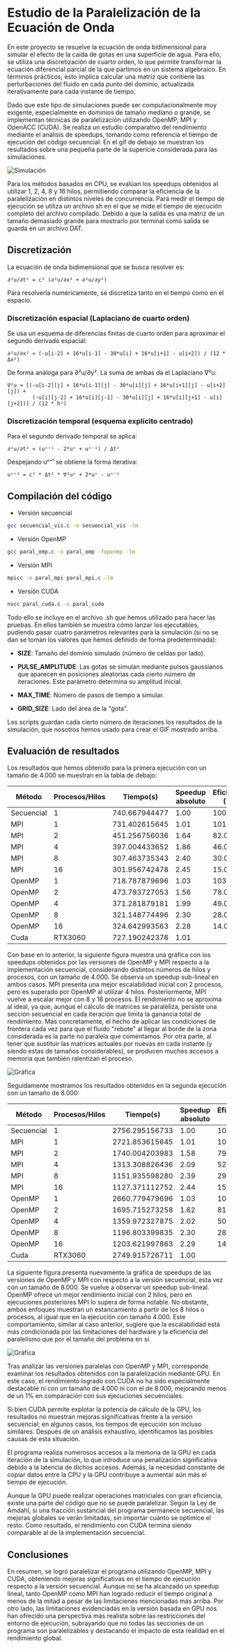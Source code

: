 # Estudio de la Paralelización de la Ecuación de Onda 

En este proyecto se resuelve la ecuación de onda bidimensional para simular el efecto de la caída de gotas en una superficie de agua. Para ello, se utiliza una discretización de cuarto orden, lo que permite transformar la ecuación diferencial parcial de la que partimos en un sistema algebraico. En términos prácticos, esto implica calcular una matriz que contiene las perturbaciones del fluido en cada punto del dominio, actualizada iterativamente para cada instante de tiempo.

Dado que este tipo de simulaciones puede ser computacionalmente muy exigente, especialmente en dominios de tamaño mediano o grande, se implementan técnicas de paralelización utilizando OpenMP, MPI y OpenACC (CUDA). Se realiza un estudio comparativo del rendimiento mediante el análisis de speedups, tomando como referencia el tiempo de ejecución del código secuencial. En el gif de debajo se muestran los resultados sobre una pequeña parte de la supericie considerada para las simulaciones.

![Simulación](gif-hpc.gif)

Para los métodos basados en CPU, se evalúan los speedups obtenidos al utilizar 1, 2, 4, 8 y 16 hilos, permitiendo comparar la eficiencia de la paralelización en distintos niveles de concurrencia. Para medir el tiempo de ejecución se utiliza un archivo sh en el que se mide el tiempo de ejecución completo del archivo compilado. Debido a que la salida es una matriz de un tamaño demasiado grande para mostrarlo por terminal como salida se guarda en un archivo DAT.

## Discretización

La ecuación de onda bidimensional que se busca resolver es:

    ∂²u/∂t² = c² (∂²u/∂x² + ∂²u/∂y²)

Para resolverla numéricamente, se discretiza tanto en el tiempo como en el espacio.

### Discretización espacial (Laplaciano de cuarto orden)

Se usa un esquema de diferencias finitas de cuarto orden para aproximar el segundo derivado espacial:

    ∂²u/∂x² ≈ (-u[i-2] + 16*u[i-1] - 30*u[i] + 16*u[i+1] - u[i+2]) / (12 * Δx²)

De forma análoga para ∂²u/∂y². La suma de ambas da el Laplaciano ∇²u:

    ∇²u ≈ [(-u[i-2][j] + 16*u[i-1][j] - 30*u[i][j] + 16*u[i+1][j] - u[i+2][j]) +
            (-u[i][j-2] + 16*u[i][j-1] - 30*u[i][j] + 16*u[i][j+1] - u[i][j+2])] / (12 * h²)

### Discretización temporal (esquema explícito centrado)

Para el segundo derivado temporal se aplica:

    ∂²u/∂t² ≈ (uⁿ⁺¹ - 2*uⁿ + uⁿ⁻¹) / Δt²

Despejando uⁿ⁺¹ se obtiene la forma iterativa:

    uⁿ⁺¹ = c² * Δt² * ∇²uⁿ + 2*uⁿ - uⁿ⁻¹

## Compilación del código

- Versión secuencial

```bash
gcc secuencial_vis.c -o secuencial_vis -lm
```

- Versión OpenMP

```bash
gcc paral_omp.c -o paral_omp -fopenmp -lm
```

- Versión MPI

```bash
mpicc -o paral_mpi paral_mpi.c -lm
```

- Versión CUDA

```bash
nvcc paral_cuda.c -o paral_cuda
```

Todo ello se incluye en el archivo .sh que hemos utilizado para hacer las pruebas. En ellos también se muestra cómo lanzar los ejecutables, pudiendo pasar cuatro parámetros relevantes para la simulación (si no se dan se toman los valores que hemos definido de forma predeterminada):

- **SIZE**: Tamaño del dominio simulado (número de celdas por lado).

- **PULSE_AMPLITUDE**: Las gotas se simulan mediante pulsos gaussianos que aparecen en posiciones aleatorias cada cierto número de iteraciones. Este parámetro determina su amplitud inicial.

- **MAX_TIME**: Número de pasos de tiempo a simular.

- **GRID_SIZE**: Lado del área de la "gota".

Los scripts guardan cada cierto número de iteraciones los resultados de la simulación, que nosotros hemos usado para crear el GIF mostrado arriba.

## Evaluación de resultados

Los resultados que hemos obtenido para la primera ejecución con un tamaño de 4.000 se muestran en la tabla de debajo:

| Método  | Procesos/Hilos | Tiempo(s)      | Speedup absoluto | Eficiencia (%) |
|---------|----------------|----------------|---------|----------------|
| Secuencial | 1              | 740.667944477  | 1.00    | 100            |
| MPI     | 1              | 731.402615645  | 1.01    | 101.00         |
| MPI     | 2              | 451.256756036  | 1.64    | 82.00          |
| MPI     | 4              | 397.004433652  | 1.86    | 46.00          |
| MPI     | 8              | 307.463735343  | 2.40    | 30.00          |
| MPI     | 16             | 301.956742478  | 2.45    | 15.00          |
| OpenMP  | 1              | 718.787879696  | 1.03    | 103.00         |
| OpenMP  | 2              | 473.793727053  | 1.56    | 78.00          |
| OpenMP  | 4              | 371.281879181  | 1.99    | 49.00          |
| OpenMP  | 8              | 321.148774496  | 2.30    | 28.00          |
| OpenMP  | 16             | 324.642993563  | 2.28    | 14.00          |
| Cuda    | RTX3060        | 727.190242376  | 1.01    |                |

Con base en lo anterior, la siguiente figura muestra una gráfica con los speedups obtenidos por las versiones de OpenMP y MPI respecto a la implementación secuencial, considerando distintos números de hilos y procesos, con un tamaño de 4.000. Se observa un speedup sub-lineal en ambos casos. MPI presenta una mejor escalabilidad inicial con 2 procesos, pero es superado por OpenMP al utilizar 4 hilos. Posteriormente, MPI vuelve a escalar mejor con 8 y 16 procesos. El rendimiento no se aproxima al ideal, ya que, aunque el cálculo de matrices se paraleliza, persiste una sección secuencial en cada iteración que limita la ganancia total de rendimiento. Más concretamente, el hecho de aplicar las condiciones de frontera cada vez para que el fluido "rebote" al llegar al borde de la zona considerada es la parte no paralela que comentamos. Por otra parte, al tener que sustituir las matrices actuales por nuevas en cada instante (y siendo estas de tamaños considerables), se producen muchos accesos a memoria que también ralentizan el proceso.

![Gráfica](speedup_comparacion_4000.png)

Seguidamente mostramos los resultados obtenidos en la segunda ejecución con un tamaño de 8.000:

| Método  | Procesos/Hilos | Tiempo(s)       | Speedup absoluto | Eficiencia (%) |
|---------|----------------|------------------|---------|----------------|
| Secuencial | 1              | 2756.295156733   | 1.00    | 100            |
| MPI     | 1              | 2721.853615645   | 1.01    | 101.00         |
| MPI     | 2              | 1740.004203983   | 1.58    | 79.00          |
| MPI     | 4              | 1313.308826436   | 2.09    | 52.00          |
| MPI     | 8              | 1151.935598280   | 2.39    | 29.00          |
| MPI     | 16             | 1127.371112752   | 2.44    | 15.00          |
| OpenMP  | 1              | 2660.779479696   | 1.03    | 103.00         |
| OpenMP  | 2              | 1695.715273258   | 1.62    | 81.00          |
| OpenMP  | 4              | 1359.972327875   | 2.02    | 50.00          |
| OpenMP  | 8              | 1196.803399835   | 2.30    | 28.00          |
| OpenMP  | 16             | 1203.621997863   | 2.29    | 14.00          |
| Cuda    | RTX3060        | 2749.915726711   | 1.00    |                |

La siguiente figura presenta nuevamente la gráfica de speedups de las versiones de OpenMP y MPI con respecto a la versión secuencial, esta vez con un tamaño de 8.000. Se vuelve a observar un speedup sub-lineal. OpenMP ofrece un mejor rendimiento inicial con 2 hilos, pero en ejecuciones posteriores MPI lo supera de forma notable. No obstante, ambos enfoques muestran un estancamiento a partir de los 8 hilos o procesos, al igual que en la ejecución con tamaño 4.000. Este comportamiento, similar al caso anterior, sugiere que la escalabilidad está más condicionada por las limitaciones del hardware y la eficiencia del paralelismo que por el tamaño del problema en sí.

![Gráfica](speedup_comparacion_8000.png)

Tras analizar las versiones paralelas con OpenMP y MPI, corresponde examinar los resultados obtenidos con la paralelización mediante GPU. En este caso, el rendimiento logrado con CUDA no ha sido especialmente destacable ni con un tamaño de 4.000 ni con el de 8.000, mejorando menos de un 1% en comparación con sus ejecuciones secuenciales.

Si bien CUDA permite explotar la potencia de cálculo de la GPU, los resultados no muestran mejoras significativas frente a la versión secuencial; en algunos casos, los tiempos de ejecución son incluso similares. Después de un análisis exhaustivo, identificamos las posibles causas de esta situación.

El programa realiza numerosos accesos a la memoria de la GPU en cada iteración de la simulación, lo que introduce una penalización significativa debido a la latencia de dichos accesos. Además, la necesidad constante de copiar datos entre la CPU y la GPU contribuye a aumentar aún más el tiempo de ejecución.

Aunque la GPU puede realizar operaciones matriciales con gran eficiencia, existe una parte del código que no se puede paralelizar. Según la Ley de Amdahl, si una fracción sustancial del programa permanece secuencial, las mejoras globales se verán limitadas, sin importar cuánto se optimice el resto. Como resultado, el rendimiento con CUDA termina siendo comparable al de la implementación secuencial.

## Conclusiones

En resumen, se logró paralelizar el programa utilizando OpenMP, MPI y CUDA, obteniendo mejoras significativas en el tiempo de ejecución respecto a la versión secuencial. Aunque no se ha alcanzado un speedup lineal, tanto OpenMP como MPI han logrado reducir el tiempo original a menos de la mitad a pesar de las limitaciones mencionadas más arriba. Por otro lado, las limitaciones evidenciadas en la versión basada en GPU nos han ofrecido una perspectiva más realista sobre las restricciones del entorno de ejecución, subrayando que no todas las secciones de un programa son paralelizables y destacando el impacto de esta realidad en el rendimiento global.
